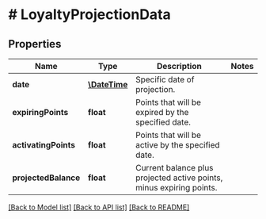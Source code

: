 # # LoyaltyProjectionData

## Properties

Name | Type | Description | Notes
------------ | ------------- | ------------- | -------------
**date** | [**\DateTime**](\DateTime.md) | Specific date of projection. | 
**expiringPoints** | **float** | Points that will be expired by the specified date. | 
**activatingPoints** | **float** | Points that will be active by the specified date. | 
**projectedBalance** | **float** | Current balance plus projected active points, minus expiring points. | 

[[Back to Model list]](../../README.md#documentation-for-models) [[Back to API list]](../../README.md#documentation-for-api-endpoints) [[Back to README]](../../README.md)



